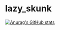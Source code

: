 # lazy_skunk
[![Anurag's GitHub stats](https://github-readme-stats.vercel.app/api?username=lazy_skunk)](https://github.com/anuraghazra/github-readme-stats)
